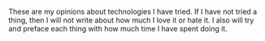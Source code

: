 These are my opinions about technologies I have tried. If I have not tried a thing, then I will not write about how much I love it or hate it. I also will try and preface each thing with how much time I have spent doing it.
